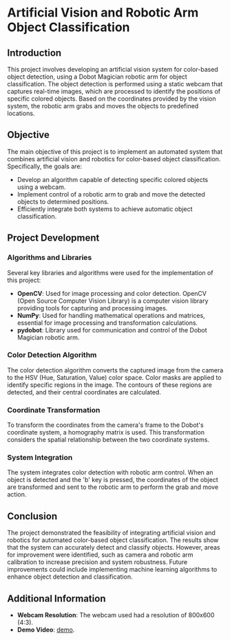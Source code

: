 # Artificial Vision and Robotic Arm Object Classification

## Introduction
This project involves developing an artificial vision system for color-based object detection, using a Dobot Magician robotic arm for object classification. The object detection is performed using a static webcam that captures real-time images, which are processed to identify the positions of specific colored objects. Based on the coordinates provided by the vision system, the robotic arm grabs and moves the objects to predefined locations.

## Objective
The main objective of this project is to implement an automated system that combines artificial vision and robotics for color-based object classification. Specifically, the goals are:
- Develop an algorithm capable of detecting specific colored objects using a webcam.
- Implement control of a robotic arm to grab and move the detected objects to determined positions.
- Efficiently integrate both systems to achieve automatic object classification.

## Project Development
### Algorithms and Libraries
Several key libraries and algorithms were used for the implementation of this project:

- **OpenCV**: Used for image processing and color detection. OpenCV (Open Source Computer Vision Library) is a computer vision library providing tools for capturing and processing images.
- **NumPy**: Used for handling mathematical operations and matrices, essential for image processing and transformation calculations.
- **pydobot**: Library used for communication and control of the Dobot Magician robotic arm.

### Color Detection Algorithm
The color detection algorithm converts the captured image from the camera to the HSV (Hue, Saturation, Value) color space. Color masks are applied to identify specific regions in the image. The contours of these regions are detected, and their central coordinates are calculated.

### Coordinate Transformation
To transform the coordinates from the camera's frame to the Dobot's coordinate system, a homography matrix is used. This transformation considers the spatial relationship between the two coordinate systems.

### System Integration
The system integrates color detection with robotic arm control. When an object is detected and the 'b' key is pressed, the coordinates of the object are transformed and sent to the robotic arm to perform the grab and move action.

## Conclusion
The project demonstrated the feasibility of integrating artificial vision and robotics for automated color-based object classification. The results show that the system can accurately detect and classify objects. However, areas for improvement were identified, such as camera and robotic arm calibration to increase precision and system robustness. Future improvements could include implementing machine learning algorithms to enhance object detection and classification.

## Additional Information
- **Webcam Resolution**: The webcam used had a resolution of 800x600 (4:3).
- **Demo Video**: [demo](./demo.mp4).
